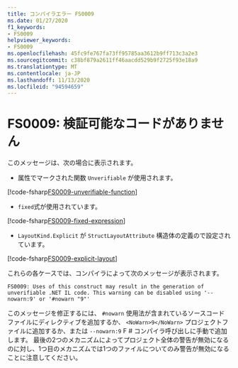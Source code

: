```yaml
---
title: コンパイラエラー FS0009
ms.date: 01/27/2020
f1_keywords:
- FS0009
helpviewer_keywords:
- FS0009
ms.openlocfilehash: 45fc9fe767fa73ff95785aa3612b9ff713c3a2e3
ms.sourcegitcommit: c38bf879a2611ff46aacdd529b9f2725f93e18a9
ms.translationtype: MT
ms.contentlocale: ja-JP
ms.lasthandoff: 11/13/2020
ms.locfileid: "94594659"
---
```

# <a name="fs0009-possible-unverifiable-code"></a>FS0009: 検証可能なコードがありません

このメッセージは、次の場合に表示されます。

* 属性でマークされた関数 `Unverifiable` が使用されます。

[!code-fsharp[FS0009-unverifiable-function](~/samples/snippets/fsharp/compiler-messages/fs0009.fsx#L2)]

* `fixed`式が使用されています。

[!code-fsharp[FS0009-fixed-expression](~/samples/snippets/fsharp/compiler-messages/fs0009.fsx#L5-L9)]

* `LayoutKind.Explicit` が `StructLayoutAttribute` 構造体の定義ので設定されています。

[!code-fsharp[FS0009-explicit-layout](~/samples/snippets/fsharp/compiler-messages/fs0009.fsx#L12-L16)]

これらの各ケースでは、コンパイラによって次のメッセージが表示されます。

```text
FS0009: Uses of this construct may result in the generation of unverifiable .NET IL code. This warning can be disabled using '--nowarn:9' or '#nowarn "9"'
```

このメッセージを修正するには、 `#nowarn` 使用法が含まれているソースコードファイルにディレクティブを追加するか、 `<NoWarn>9</NoWarn>` プロジェクトファイルに追加するか、または `--nowarn:9` F # コンパイラ呼び出しに手動で追加します。 最後の2つのメカニズムによってプロジェクト全体の警告が無効になるのに対し、1つ目のメカニズムでは1つのファイルについてのみ警告が無効になることに注意してください。
